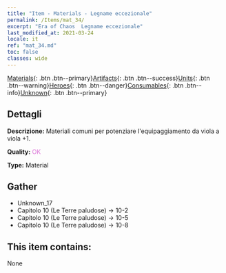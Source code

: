 ```yaml
---
title: "Item - Materials - Legname eccezionale"
permalink: /Items/mat_34/
excerpt: "Era of Chaos  Legname eccezionale"
last_modified_at: 2021-03-24
locale: it
ref: "mat_34.md"
toc: false
classes: wide
---
```

 [Materials](/it/Items/){: .btn .btn--primary}[Artifacts](/it/Items/Artifacts/){: .btn .btn--success}[Units](/it/Items/Units/){: .btn .btn--warning}[Heroes](/it/Items/Heroes/){: .btn .btn--danger}[Consumables](/it/Items/Consumables/){: .btn .btn--info}[Unknown](/it/Items/Unknown/){: .btn .btn--primary}

## Dettagli
 **Descrizione:** Materiali comuni per potenziare l'equipaggiamento da viola a viola +1.

 **Quality:** <span style="color: #DA70D6">OK</span>

 **Type:** Material

## Gather

*    Unknown_17 
*    Capitolo 10 (Le Terre paludose) -> 10-2 
*    Capitolo 10 (Le Terre paludose) -> 10-5 
*    Capitolo 10 (Le Terre paludose) -> 10-8 

## This item contains:

  None

